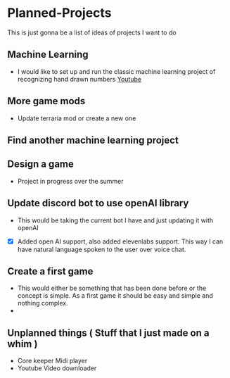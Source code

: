 # Planned-Projects
This is just gonna be a list of ideas of projects I want to do

## Machine Learning
- I would like to set up and run the classic machine learning project of recognizing hand drawn numbers [Youtube](<https://www.youtube.com/watch?v=bte8Er0QhDg>)

## More game mods
- Update terraria mod or create a new one

## Find another machine learning project

## Design a game
- Project in progress over the summer

## Update discord bot to use openAI library
- This would be taking the current bot I have and just updating it with openAI
  
- [x] Added open AI support, also added elevenlabs support. This way I can have natural language spoken to the user over voice chat.

## Create a first game
- This would either be something that has been done before or the concept is simple. As a first game it should be easy and simple and nothing complex.
- 

## Unplanned things ( Stuff that I just made on a whim )
- Core keeper Midi player
- Youtube Video downloader

